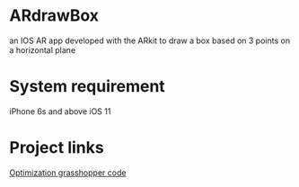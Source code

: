 # ARdrawBox
an IOS AR app developed with the ARkit to draw a box based on 3 points on a horizontal plane

# System requirement
iPhone 6s and above
iOS 11

# Project links
[Optimization grasshopper code](https://drive.google.com/drive/folders/1jsccN_PVY-8SNShqDzLiEx8JGGjp37sp?usp=sharing)


